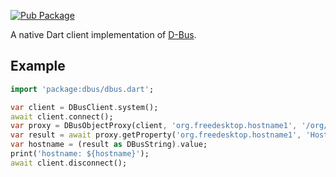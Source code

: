 [![Pub Package](https://img.shields.io/pub/v/dbus.svg)](https://pub.dev/packages/dbus)

A native Dart client implementation of [D-Bus](https://www.freedesktop.org/wiki/Software/dbus/).

## Example

```dart
import 'package:dbus/dbus.dart';

var client = DBusClient.system();
await client.connect();
var proxy = DBusObjectProxy(client, 'org.freedesktop.hostname1', '/org/freedesktop/hostname1');
var result = await proxy.getProperty('org.freedesktop.hostname1', 'Hostname');
var hostname = (result as DBusString).value;
print('hostname: ${hostname}');
await client.disconnect();
```
